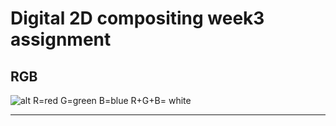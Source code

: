 Digital 2D compositing week3 assignment
=======================================
RGB
----
![alt](C:\Users\Andy\Desktop\Digital_2D_compositing_B976164yunseolee)
R=red  G=green  B=blue
R+G+B= white
<hr/>

